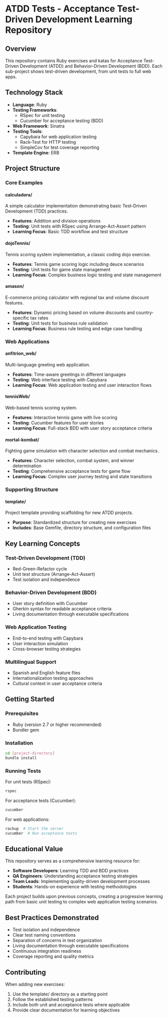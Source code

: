 # ATDD Tests - Acceptance Test-Driven Development Learning Repository

## Overview

This repository contains Ruby exercises and katas for Acceptance Test-Driven Development (ATDD) and Behavior-Driven Development (BDD). Each sub-project shows test-driven development, from unit tests to full web apps.

## Technology Stack

- **Language**: Ruby
- **Testing Frameworks**: 
  - RSpec for unit testing
  - Cucumber for acceptance testing (BDD)
- **Web Framework**: Sinatra
- **Testing Tools**:
  - Capybara for web application testing
  - Rack-Test for HTTP testing
  - SimpleCov for test coverage reporting
- **Template Engine**: ERB

## Project Structure

### Core Examples

#### calculadora/
A simple calculator implementation demonstrating basic Test-Driven Development (TDD) practices.
- **Features**: Addition and division operations
- **Testing**: Unit tests with RSpec using Arrange-Act-Assert pattern
- **Learning Focus**: Basic TDD workflow and test structure

#### dojoTennis/
Tennis scoring system implementation, a classic coding dojo exercise.
- **Features**: Tennis game scoring logic including deuce scenarios
- **Testing**: Unit tests for game state management
- **Learning Focus**: Complex business logic testing and state management

#### amason/
E-commerce pricing calculator with regional tax and volume discount features.
- **Features**: Dynamic pricing based on volume discounts and country-specific tax rates
- **Testing**: Unit tests for business rule validation
- **Learning Focus**: Business rule testing and edge case handling

### Web Applications

#### anfitrion_web/
Multi-language greeting web application.
- **Features**: Time-aware greetings in different languages
- **Testing**: Web interface testing with Capybara
- **Learning Focus**: Web application testing and user interaction flows

#### tennisWeb/
Web-based tennis scoring system.
- **Features**: Interactive tennis game with live scoring
- **Testing**: Cucumber features for user stories
- **Learning Focus**: Full-stack BDD with user story acceptance criteria

#### mortal-kombat/
Fighting game simulation with character selection and combat mechanics.
- **Features**: Character selection, combat system, and winner determination
- **Testing**: Comprehensive acceptance tests for game flow
- **Learning Focus**: Complex user journey testing and state transitions

### Supporting Structure

#### template/
Project template providing scaffolding for new ATDD projects.
- **Purpose**: Standardized structure for creating new exercises
- **Includes**: Base Gemfile, directory structure, and configuration files

## Key Learning Concepts

### Test-Driven Development (TDD)
- Red-Green-Refactor cycle
- Unit test structure (Arrange-Act-Assert)
- Test isolation and independence

### Behavior-Driven Development (BDD)
- User story definition with Cucumber
- Gherkin syntax for readable acceptance criteria
- Living documentation through executable specifications

### Web Application Testing
- End-to-end testing with Capybara
- User interaction simulation
- Cross-browser testing strategies

### Multilingual Support
- Spanish and English feature files
- Internationalization testing approaches
- Cultural context in user acceptance criteria

## Getting Started

### Prerequisites
- Ruby (version 2.7 or higher recommended)
- Bundler gem

### Installation
```bash
cd [project-directory]
bundle install
```

### Running Tests

For unit tests (RSpec):
```bash
rspec
```

For acceptance tests (Cucumber):
```bash
cucumber
```

For web applications:
```bash
rackup  # Start the server
cucumber  # Run acceptance tests
```

## Educational Value

This repository serves as a comprehensive learning resource for:

- **Software Developers**: Learning TDD and BDD practices
- **QA Engineers**: Understanding acceptance testing strategies  
- **Team Leads**: Implementing quality-driven development processes
- **Students**: Hands-on experience with testing methodologies

Each project builds upon previous concepts, creating a progressive learning path from basic unit testing to complex web application testing scenarios.

## Best Practices Demonstrated

- Test isolation and independence
- Clear test naming conventions
- Separation of concerns in test organization
- Living documentation through executable specifications
- Continuous integration readiness
- Coverage reporting and quality metrics

## Contributing

When adding new exercises:
1. Use the template/ directory as a starting point
2. Follow the established testing patterns
3. Include both unit and acceptance tests where applicable
4. Provide clear documentation for learning objectives
